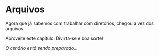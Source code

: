 # Arquivos

Agora que já sabemos com trabalhar com diretórios, chegou a vez dos arquivos.

Aproveite este capítulo. Divirta-se e boa sorte!

_O cenário está sendo preparado..._
